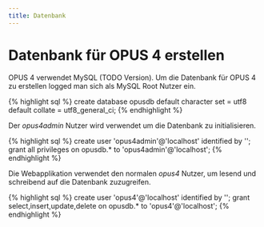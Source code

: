```yaml
---
title: Datenbank
---
```


# Datenbank für OPUS 4 erstellen

OPUS 4 verwendet MySQL (TODO Version). Um die Datenbank für OPUS 4 zu erstellen logged man sich als MySQL Root Nutzer
ein.

{% highlight sql %}
create database opusdb default character set = utf8 default collate = utf8_general_ci;
{% endhighlight %}

Der *opus4admin* Nutzer wird verwendet um die Datenbank zu initialisieren.

{% highlight sql %}
create user 'opus4admin'@'localhost' identified by '<passwd>';
grant all privileges on opusdb.* to 'opus4admin'@'localhost';
{% endhighlight %}

Die Webapplikation verwendet den normalen *opus4* Nutzer, um lesend und schreibend auf die Datenbank zuzugreifen.

{% highlight sql %}
create user 'opus4'@'localhost' identified by '<passwd>';
grant select,insert,update,delete on opusdb.* to 'opus4'@'localhost';
{% endhighlight %}

